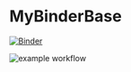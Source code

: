 # MyBinderBase

[![Binder](https://mybinder.org/badge_logo.svg)](https://mybinder.org/v2/gh/jmake/PyPhysX/HEAD)

![example workflow](https://github.com/jmake/PyPhysX/actions/workflows/workflow.yml/badge.svg)
